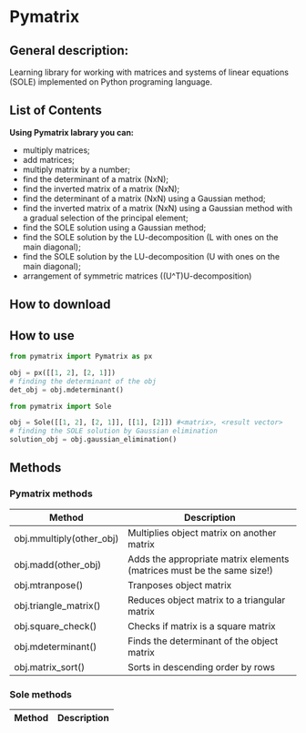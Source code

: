 # Pymatrix

## General description:
Learning library for working with matrices and systems of linear equations (SOLE) implemented on Python programing language.

## List of Contents
**Using Pymatrix labrary you can:**
- multiply matrices;
- add matrices;
- multiply matrix by a number;
- find the determinant of a matrix (NxN);
- find the inverted matrix of a matrix (NxN);
- find the determinant of a matrix (NxN) using a Gaussian method;
- find the inverted matrix of a matrix (NxN) using a Gaussian method with a gradual selection of the principal element;
- find the SOLE solution using a Gaussian method;
- find the SOLE solution by the LU-decomposition (L with ones on the main diagonal);
- find the SOLE solution by the LU-decomposition (U with ones on the main diagonal);
- arrangement of symmetric matrices ((U^T)U-decomposition)

## How to download

## How to use

```python
from pymatrix import Pymatrix as px

obj = px([[1, 2], [2, 1]])
# finding the determinant of the obj
det_obj = obj.mdeterminant()
```
```python
from pymatrix import Sole

obj = Sole([[1, 2], [2, 1]], [[1], [2]]) #<matrix>, <result vector>
# finding the SOLE solution by Gaussian elimination
solution_obj = obj.gaussian_elimination()
```

## Methods
### Pymatrix methods
Method | Description
------------ | -------------
obj.mmultiply(other_obj) | Multiplies object matrix on another matrix
obj.madd(other_obj) | Adds the appropriate matrix elements (matrices must be the same size!)
obj.mtranpose() | Tranposes object matrix
obj.triangle_matrix() | Reduces object matrix to a triangular matrix
obj.square_check() | Checks if matrix is a square matrix
obj.mdeterminant() | Finds the determinant of the object matrix
obj.matrix_sort() | Sorts in descending order by rows

### Sole methods

Method | Description
------------ | -------------
